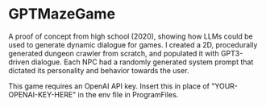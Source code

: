 # GPTMazeGame
A proof of concept from high school (2020), showing how LLMs could be used to generate dynamic dialogue for games. I created a 2D, procedurally generated dungeon crawler from scratch, and populated it with GPT3-driven dialogue. Each NPC had a randomly generated system prompt that dictated its personality and behavior towards the user.

This game requires an OpenAI API key. Insert this in place of "YOUR-OPENAI-KEY-HERE" in the env file in ProgramFiles.
